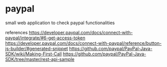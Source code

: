# paypal
small web application to check paypal functionalities

references
https://developer.paypal.com/docs/connect-with-paypal/integrate/#6-get-access-token
https://developer.paypal.com/docs/connect-with-paypal/reference/button-js-builder/#generated-snippet
https://github.com/paypal/PayPal-Java-SDK/wiki/Making-First-Call
https://github.com/paypal/PayPal-Java-SDK/tree/master/rest-api-sample
